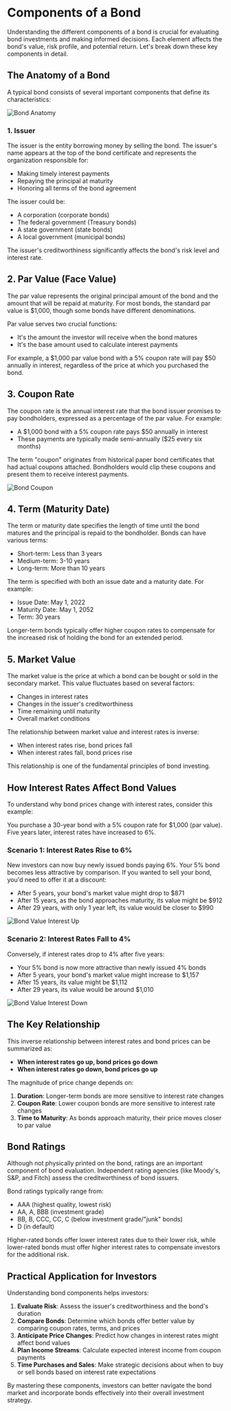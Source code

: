 # Components of a Bond

Understanding the different components of a bond is crucial for evaluating bond investments and making informed decisions. Each element affects the bond's value, risk profile, and potential return. Let's break down these key components in detail.

## The Anatomy of a Bond

A typical bond consists of several important components that define its characteristics:

![Bond Anatomy](/images/learn/bond-anatomy.svg)

### 1. Issuer

The issuer is the entity borrowing money by selling the bond. The issuer's name appears at the top of the bond certificate and represents the organization responsible for:
- Making timely interest payments
- Repaying the principal at maturity
- Honoring all terms of the bond agreement

The issuer could be:
- A corporation (corporate bonds)
- The federal government (Treasury bonds)
- A state government (state bonds)
- A local government (municipal bonds)

The issuer's creditworthiness significantly affects the bond's risk level and interest rate.

## 2. Par Value (Face Value)

The par value represents the original principal amount of the bond and the amount that will be repaid at maturity. For most bonds, the standard par value is $1,000, though some bonds have different denominations.

Par value serves two crucial functions:
- It's the amount the investor will receive when the bond matures
- It's the base amount used to calculate interest payments

For example, a $1,000 par value bond with a 5% coupon rate will pay $50 annually in interest, regardless of the price at which you purchased the bond.

## 3. Coupon Rate

The coupon rate is the annual interest rate that the bond issuer promises to pay bondholders, expressed as a percentage of the par value. For example:
- A $1,000 bond with a 5% coupon rate pays $50 annually in interest
- These payments are typically made semi-annually ($25 every six months)

The term "coupon" originates from historical paper bond certificates that had actual coupons attached. Bondholders would clip these coupons and present them to receive interest payments.

![Bond Coupon](/images/learn/bond-coupon.svg)

## 4. Term (Maturity Date)

The term or maturity date specifies the length of time until the bond matures and the principal is repaid to the bondholder. Bonds can have various terms:
- Short-term: Less than 3 years
- Medium-term: 3-10 years
- Long-term: More than 10 years

The term is specified with both an issue date and a maturity date. For example:
- Issue Date: May 1, 2022
- Maturity Date: May 1, 2052
- Term: 30 years

Longer-term bonds typically offer higher coupon rates to compensate for the increased risk of holding the bond for an extended period.

## 5. Market Value

The market value is the price at which a bond can be bought or sold in the secondary market. This value fluctuates based on several factors:
- Changes in interest rates
- Changes in the issuer's creditworthiness
- Time remaining until maturity
- Overall market conditions

The relationship between market value and interest rates is inverse:
- When interest rates rise, bond prices fall
- When interest rates fall, bond prices rise

This relationship is one of the fundamental principles of bond investing.

## How Interest Rates Affect Bond Values

To understand why bond prices change with interest rates, consider this example:

You purchase a 30-year bond with a 5% coupon rate for $1,000 (par value). Five years later, interest rates have increased to 6%.

### Scenario 1: Interest Rates Rise to 6%

New investors can now buy newly issued bonds paying 6%. Your 5% bond becomes less attractive by comparison. If you wanted to sell your bond, you'd need to offer it at a discount:
- After 5 years, your bond's market value might drop to $871
- After 15 years, as the bond approaches maturity, its value might be $912
- After 29 years, with only 1 year left, its value would be closer to $990

![Bond Value Interest Up](/images/learn/bond-value-interest-up.svg)

### Scenario 2: Interest Rates Fall to 4%

Conversely, if interest rates drop to 4% after five years:
- Your 5% bond is now more attractive than newly issued 4% bonds
- After 5 years, your bond's market value might increase to $1,157
- After 15 years, its value might be $1,112
- After 29 years, its value would be around $1,010

![Bond Value Interest Down](/images/learn/bond-value-interest-down.svg)

## The Key Relationship

This inverse relationship between interest rates and bond prices can be summarized as:
- **When interest rates go up, bond prices go down**
- **When interest rates go down, bond prices go up**

The magnitude of price change depends on:
1. **Duration**: Longer-term bonds are more sensitive to interest rate changes
2. **Coupon Rate**: Lower coupon bonds are more sensitive to interest rate changes
3. **Time to Maturity**: As bonds approach maturity, their price moves closer to par value

## Bond Ratings

Although not physically printed on the bond, ratings are an important component of bond evaluation. Independent rating agencies (like Moody's, S&P, and Fitch) assess the creditworthiness of bond issuers.

Bond ratings typically range from:
- AAA (highest quality, lowest risk)
- AA, A, BBB (investment grade)
- BB, B, CCC, CC, C (below investment grade/"junk" bonds)
- D (in default)

Higher-rated bonds offer lower interest rates due to their lower risk, while lower-rated bonds must offer higher interest rates to compensate investors for the additional risk.

## Practical Application for Investors

Understanding bond components helps investors:

1. **Evaluate Risk**: Assess the issuer's creditworthiness and the bond's duration
2. **Compare Bonds**: Determine which bonds offer better value by comparing coupon rates, terms, and prices
3. **Anticipate Price Changes**: Predict how changes in interest rates might affect bond values
4. **Plan Income Streams**: Calculate expected interest income from coupon payments
5. **Time Purchases and Sales**: Make strategic decisions about when to buy or sell bonds based on interest rate expectations

By mastering these components, investors can better navigate the bond market and incorporate bonds effectively into their overall investment strategy.